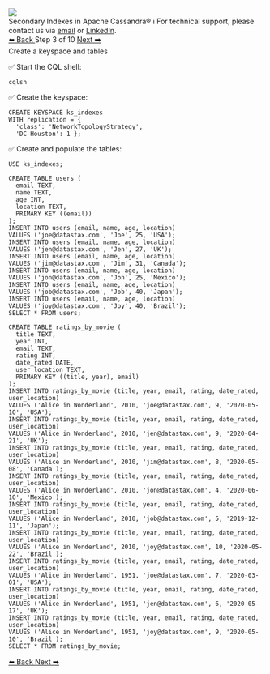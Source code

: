 <!-- TOP -->
<div class="top">
  <img src="https://datastax-academy.github.io/katapod-shared-assets/images/ds-academy-logo.svg" />
  <div class="scenario-title-section">
    <span class="scenario-title">Secondary Indexes in Apache Cassandra®</span>
    <span class="scenario-subtitle">ℹ️ For technical support, please contact us via <a href="mailto:aleksandr.volochnev@datastax.com">email</a> or <a href="https://dtsx.io/aleks">LinkedIn</a>.</span> 
  </div>
</div>

<!-- NAVIGATION -->
<div id="navigation-top" class="navigation-top">
 <a href='command:katapod.loadPage?[{"step":"step2"}]' 
   class="btn btn-dark navigation-top-left">⬅️ Back
 </a>
<span class="step-count"> Step 3 of 10</span>
 <a href='command:katapod.loadPage?[{"step":"step4"}]' 
    class="btn btn-dark navigation-top-right">Next ➡️
  </a>
</div>

<!-- CONTENT -->

<div class="step-title">Create a keyspace and tables</div>

✅ Start the CQL shell:
```
cqlsh
```

✅ Create the keyspace:
```
CREATE KEYSPACE ks_indexes
WITH replication = {
  'class': 'NetworkTopologyStrategy', 
  'DC-Houston': 1 };
```

✅ Create and populate the tables:
```
USE ks_indexes;

CREATE TABLE users (
  email TEXT,
  name TEXT,
  age INT,
  location TEXT,
  PRIMARY KEY ((email))
);
INSERT INTO users (email, name, age, location) 
VALUES ('joe@datastax.com', 'Joe', 25, 'USA');
INSERT INTO users (email, name, age, location) 
VALUES ('jen@datastax.com', 'Jen', 27, 'UK');
INSERT INTO users (email, name, age, location) 
VALUES ('jim@datastax.com', 'Jim', 31, 'Canada');
INSERT INTO users (email, name, age, location) 
VALUES ('jon@datastax.com', 'Jon', 25, 'Mexico');
INSERT INTO users (email, name, age, location) 
VALUES ('job@datastax.com', 'Job', 40, 'Japan');
INSERT INTO users (email, name, age, location) 
VALUES ('joy@datastax.com', 'Joy', 40, 'Brazil');
SELECT * FROM users;

CREATE TABLE ratings_by_movie (
  title TEXT,
  year INT,
  email TEXT,
  rating INT,
  date_rated DATE,
  user_location TEXT,
  PRIMARY KEY ((title, year), email)
);
INSERT INTO ratings_by_movie (title, year, email, rating, date_rated, user_location) 
VALUES ('Alice in Wonderland', 2010, 'joe@datastax.com', 9, '2020-05-10', 'USA');
INSERT INTO ratings_by_movie (title, year, email, rating, date_rated, user_location) 
VALUES ('Alice in Wonderland', 2010, 'jen@datastax.com', 9, '2020-04-21', 'UK');
INSERT INTO ratings_by_movie (title, year, email, rating, date_rated, user_location) 
VALUES ('Alice in Wonderland', 2010, 'jim@datastax.com', 8, '2020-05-08', 'Canada');
INSERT INTO ratings_by_movie (title, year, email, rating, date_rated, user_location) 
VALUES ('Alice in Wonderland', 2010, 'jon@datastax.com', 4, '2020-06-10', 'Mexico');
INSERT INTO ratings_by_movie (title, year, email, rating, date_rated, user_location) 
VALUES ('Alice in Wonderland', 2010, 'job@datastax.com', 5, '2019-12-11', 'Japan');
INSERT INTO ratings_by_movie (title, year, email, rating, date_rated, user_location) 
VALUES ('Alice in Wonderland', 2010, 'joy@datastax.com', 10, '2020-05-22', 'Brazil');
INSERT INTO ratings_by_movie (title, year, email, rating, date_rated, user_location) 
VALUES ('Alice in Wonderland', 1951, 'joe@datastax.com', 7, '2020-03-01', 'USA');
INSERT INTO ratings_by_movie (title, year, email, rating, date_rated, user_location) 
VALUES ('Alice in Wonderland', 1951, 'jen@datastax.com', 6, '2020-05-17', 'UK');
INSERT INTO ratings_by_movie (title, year, email, rating, date_rated, user_location) 
VALUES ('Alice in Wonderland', 1951, 'joy@datastax.com', 9, '2020-05-10', 'Brazil');
SELECT * FROM ratings_by_movie;
```

<!-- NAVIGATION -->
<div id="navigation-bottom" class="navigation-bottom">
 <a href='command:katapod.loadPage?[{"step":"step2"}]'
   class="btn btn-dark navigation-bottom-left">⬅️ Back
 </a>
 <a href='command:katapod.loadPage?[{"step":"step4"}]'
    class="btn btn-dark navigation-bottom-right">Next ➡️
  </a>
</div>

